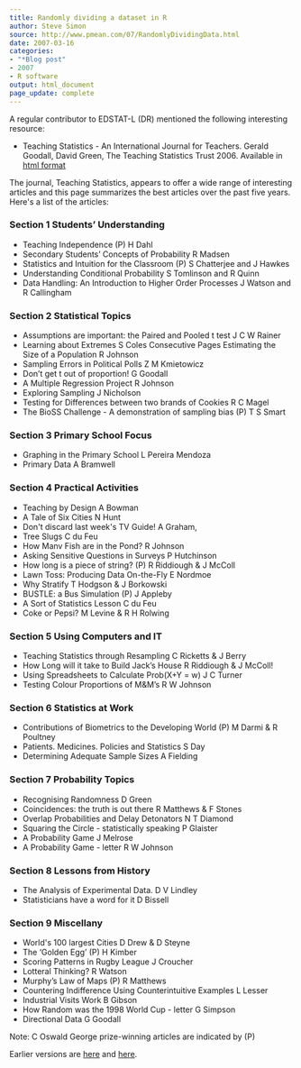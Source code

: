 ```yaml
---
title: Randomly dividing a dataset in R
author: Steve Simon
source: http://www.pmean.com/07/RandomlyDividingData.html
date: 2007-03-16
categories:
- "*Blog post"
- 2007
- R software
output: html_document
page_update: complete
---
```


A regular contributor to EDSTAT-L (DR) mentioned the following interesting resource:

+ Teaching Statistics - An International Journal for Teachers. Gerald Goodall, David Green, The Teaching Statistics Trust 2006. Available in [html format][tea1]

[tea1]: www.rsscse.org.uk/ts/gtb/contents.html

The journal, Teaching Statistics, appears to offer a wide range of interesting articles and this page summarizes the best articles over the past five years. Here's a list of the articles:

### Section 1 Students’ Understanding

+ Teaching Independence (P) H Dahl
+ Secondary Students’ Concepts of Probability R Madsen
+ Statistics and Intuition for the Classroom (P) S Chatterjee and J Hawkes
+ Understanding Conditional Probability S Tomlinson and R Quinn
+ Data Handling: An Introduction to Higher Order Processes J Watson and R Callingham

### Section 2 Statistical Topics

+ Assumptions are important: the Paired and Pooled t test J C W Rainer
+ Learning about Extremes S Coles Consecutive Pages Estimating the Size of a Population R Johnson
+ Sampling Errors in Political Polls Z M Kmietowicz
+ Don’t get t out of proportion! G Goodall
+ A Multiple Regression Project R Johnson
+ Exploring Sampling J Nicholson
+ Testing for Differences between two brands of Cookies R C Magel
+ The BioSS Challenge - A demonstration of sampling bias (P) T S Smart

### Section 3 Primary School Focus

+ Graphing in the Primary School L Pereira Mendoza
+ Primary Data A Bramwell

### Section 4 Practical Activities

+ Teaching by Design A Bowman
+ A Tale of Six Cities N Hunt
+ Don't discard last week's TV Guide! A Graham,
+ Tree Slugs C du Feu
+ How Manv Fish are in the Pond? R Johnson
+ Asking Sensitive Questions in Surveys P Hutchinson
+ How long is a piece of string? (P) R Riddiough & J McColl
+ Lawn Toss: Producing Data On-the-Fly E Nordmoe
+ Why Stratify T Hodgson & J Borkowski
+ BUSTLE: a Bus Simulation (P) J Appleby
+ A Sort of Statistics Lesson C du Feu
+ Coke or Pepsi? M Levine & R H Rolwing

### Section 5 Using Computers and IT

+ Teaching Statistics through Resampling C Ricketts & J Berry
+ How Long will it take to Build Jack’s House R Riddiough & J McColl!
+ Using Spreadsheets to Calculate Prob(X+Y = w) J C Turner
+ Testing Colour Proportions of M&M’s R W Johnson

### Section 6 Statistics at Work

+ Contributions of Biometrics to the Developing World (P) M Darmi & R Poultney
+ Patients. Medicines. Policies and Statistics S Day
+ Determining Adequate Sample Sizes A Fielding

### Section 7 Probability Topics

+ Recognising Randomness D Green
+ Coincidences: the truth is out there R Matthews & F Stones
+ Overlap Probabilities and Delay Detonators N T Diamond
+ Squaring the Circle - statistically speaking P Glaister
+ A Probability Game J Melrose
+ A Probability Game - letter R W Johnson

### Section 8 Lessons from History

+ The Analysis of Experimental Data. D V Lindley
+ Statisticians have a word for it D Bissell

### Section 9 Miscellany

+ World's 100 largest Cities D Drew & D Steyne
+ The ‘Golden Egg’ (P) H Kimber
+ Scoring Patterns in Rugby League J Croucher
+ Lotteral Thinking? R Watson
+ Murphy’s Law of Maps (P) R Matthews
+ Countering Indifference Using Counterintuitive Examples L Lesser
+ Industrial Visits Work B Gibson
+ How Random was the 1998 World Cup - letter G Simpson
+ Directional Data G Goodall

Note: C Oswald George prize-winning articles are indicated by (P)

Earlier versions are [here][sim1] and [here][sim2].

[sim1]: http://www.pmean.com/07/TeachingStatistics.html
[sim2]: http://new.pmean.com/teaching-statistics-journal/
